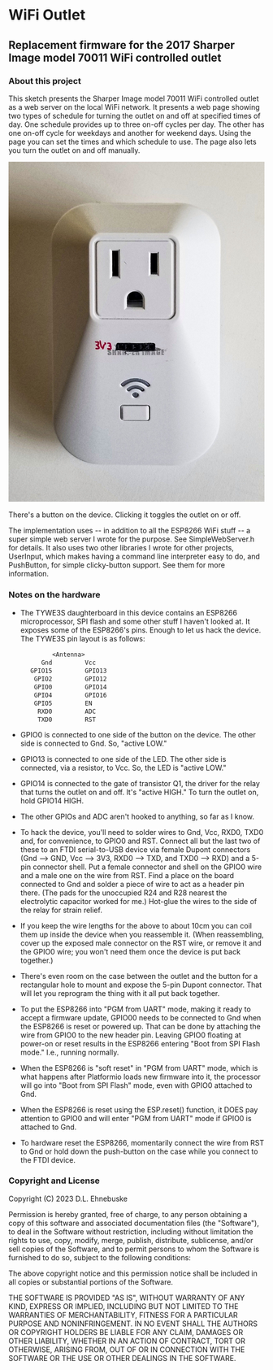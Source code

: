 # WiFi Outlet

## Replacement firmware for the 2017 Sharper Image model 70011 WiFi controlled outlet

### About this project

This sketch presents the Sharper Image model 70011 WiFi controlled outlet as a web server on 
the local WiFi network. It presents a web page showing two types of schedule for turning the 
outlet on and off at specified times of day. One schedule provides up to three on-off cycles 
per day. The other has one on-off cycle for weekdays and another for weekend days. Using the 
page you can set the times and which schedule to use. The page also lets you turn the outlet 
on and off manually.

![Photo of the device](./doc/TheOutlet.jpg "Hacked WiFi Outlet")

There's a button on the device. Clicking it toggles the outlet on or off.

The implementation uses -- in addition to all the ESP8266 WiFi stuff -- a super simple web 
server I wrote for the purpose. See SimpleWebServer.h for details. It also uses two other 
libraries I wrote for other projects, UserInput, which makes having a command line 
interpreter easy to do, and PushButton, for simple clicky-button support. See them for more 
information.

### Notes on the hardware

* The TYWE3S daughterboard in this device contains an ESP8266 microprocessor, SPI flash and 
  some other stuff I haven't looked at. It exposes some of the ESP8266's pins. Enough to
  let us hack the device. The TYWE3S pin layout is as follows:

```
            <Antenna>
         Gnd         Vcc
      GPIO15         GPIO13
       GPIO2         GPIO12
       GPIO0         GPIO14
       GPIO4         GPIO16
       GPIO5         EN
        RXD0         ADC
        TXD0         RST
```

* GPIO0 is connected to one side of the button on the device. The other side is connected to 
  Gnd. So, "active LOW."

* GPIO13 is connected to one side of the LED. The other side is connected, via a resistor, to 
  Vcc. So, the LED is "active LOW."

* GPIO14 is connected to the gate of transistor Q1, the driver for the relay that turns the 
  outlet on and off. It's "active HIGH." To turn the outlet on, hold GPIO14 HIGH.

* The other GPIOs and ADC aren't hooked to anything, so far as I know.

* To hack the device, you'll need to solder wires to Gnd, Vcc, RXD0, TXD0 and, for convenience, 
  to GPIO0 and RST. Connect all but the last two of these to an FTDI serial-to-USB device via 
  female Dupont connectors (Gnd --> GND, Vcc --> 3V3, RXD0 --> TXD, and TXD0 --> RXD) and a 
  5-pin connector shell. Put a female connector and shell on the GPIO0 wire and a male one on 
  the wire from RST. Find a place on the board connected to Gnd and solder a piece of wire to 
  act as a header pin there. (The pads for the unoccupied R24 and R28 nearest the electrolytic 
  capacitor worked for me.) Hot-glue the wires to the side of the relay for strain relief.

* If you keep the wire lengths for the above to about 10cm you can coil them up inside the 
  device when you reassemble it. (When reassembling, cover up the exposed male connector on the 
  RST wire, or remove it and the GPIO0 wire; you won't need them once the device is put back 
  together.)

* There's even room on the case between the outlet and the button for a rectangular hole to 
  mount and expose the 5-pin Dupont connector. That will let you reprogram the thing with it 
  all put back together.

* To put the ESP8266 into "PGM from UART" mode, making it ready to accept a firmware update, 
  GPIO00 needs to be connected to Gnd when the ESP8266 is reset or powered up. That can be 
  done by attaching the wire from GPIO0 to the new header pin. Leaving GPIO0 floating at 
  power-on or reset results in the ESP8266 entering "Boot from SPI Flash mode." I.e., running 
  normally. 

* When the ESP8266 is "soft reset" in "PGM from UART" mode, which is what happens after 
  Platformio loads new firmware into it, the processor will go into "Boot from SPI Flash" mode, 
  even with GPIO0 attached to Gnd. 

* When the ESP8266 is reset using the ESP.reset() function, it DOES pay attention to GPIO0 and 
  will enter "PGM from UART" mode if GPIO0 is attached to Gnd. 

* To hardware reset the ESP8266, momentarily connect the wire from RST to Gnd or hold down the 
  push-button on the case while you connect to the FTDI device. 

### Copyright and License

Copyright (C) 2023 D.L. Ehnebuske

Permission is hereby granted, free of charge, to any person obtaining a copy
of this software and associated documentation files (the "Software"), to deal
in the Software without restriction, including without limitation the rights
to use, copy, modify, merge, publish, distribute, sublicense, and/or sell
copies of the Software, and to permit persons to whom the Software is
furnished to do so, subject to the following conditions:

The above copyright notice and this permission notice shall be included in all
copies or substantial portions of the Software.

THE SOFTWARE IS PROVIDED "AS IS", WITHOUT WARRANTY OF ANY KIND, EXPRESS OR
IMPLIED, INCLUDING BUT NOT LIMITED TO THE WARRANTIES OF MERCHANTABILITY,
FITNESS FOR A PARTICULAR PURPOSE AND NONINFRINGEMENT. IN NO EVENT SHALL THE
AUTHORS OR COPYRIGHT HOLDERS BE LIABLE FOR ANY CLAIM, DAMAGES OR OTHER
LIABILITY, WHETHER IN AN ACTION OF CONTRACT, TORT OR OTHERWISE, ARISING FROM,
OUT OF OR IN CONNECTION WITH THE SOFTWARE OR THE USE OR OTHER DEALINGS IN THE
SOFTWARE. 
